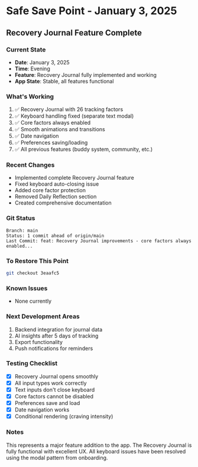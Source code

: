 # Safe Save Point - January 3, 2025
## Recovery Journal Feature Complete

### Current State
- **Date**: January 3, 2025
- **Time**: Evening
- **Feature**: Recovery Journal fully implemented and working
- **App State**: Stable, all features functional

### What's Working
1. ✅ Recovery Journal with 26 tracking factors
2. ✅ Keyboard handling fixed (separate text modal)
3. ✅ Core factors always enabled
4. ✅ Smooth animations and transitions
5. ✅ Date navigation
6. ✅ Preferences saving/loading
7. ✅ All previous features (buddy system, community, etc.)

### Recent Changes
- Implemented complete Recovery Journal feature
- Fixed keyboard auto-closing issue
- Added core factor protection
- Removed Daily Reflection section
- Created comprehensive documentation

### Git Status
```
Branch: main
Status: 1 commit ahead of origin/main
Last Commit: feat: Recovery Journal improvements - core factors always enabled...
```

### To Restore This Point
```bash
git checkout 3eaafc5
```

### Known Issues
- None currently

### Next Development Areas
1. Backend integration for journal data
2. AI insights after 5 days of tracking
3. Export functionality
4. Push notifications for reminders

### Testing Checklist
- [x] Recovery Journal opens smoothly
- [x] All input types work correctly
- [x] Text inputs don't close keyboard
- [x] Core factors cannot be disabled
- [x] Preferences save and load
- [x] Date navigation works
- [x] Conditional rendering (craving intensity)

### Notes
This represents a major feature addition to the app. The Recovery Journal is fully functional with excellent UX. All keyboard issues have been resolved using the modal pattern from onboarding. 